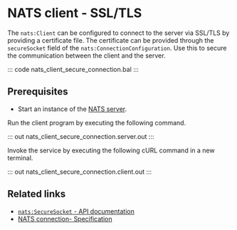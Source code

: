 # NATS client - SSL/TLS

The `nats:Client` can be configured to connect to the server via SSL/TLS by providing a certificate file. The certificate can be provided through the `secureSocket` field of the `nats:ConnectionConfiguration`. Use this to secure the communication between the client and the server.

::: code nats_client_secure_connection.bal :::

## Prerequisites
- Start an instance of the [NATS server](https://docs.nats.io/nats-concepts/what-is-nats/walkthrough_setup).

Run the client program by executing the following command.

::: out nats_client_secure_connection.server.out :::

Invoke the service by executing the following cURL command in a new terminal.

::: out nats_client_secure_connection.client.out :::

## Related links
- [`nats:SecureSocket` - API documentation](https://lib.ballerina.io/ballerinax/nats/latest/records/SecureSocket)
- [NATS connection- Specification](https://github.com/ballerina-platform/module-ballerinax-nats/blob/master/docs/spec/spec.md#2-connection)

